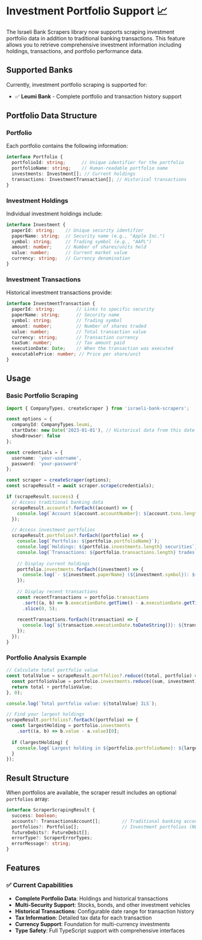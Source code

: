 # Investment Portfolio Support 📈

The Israeli Bank Scrapers library now supports scraping investment portfolio data in addition to traditional banking transactions. This feature allows you to retrieve comprehensive investment information including holdings, transactions, and portfolio performance data.

## Supported Banks

Currently, investment portfolio scraping is supported for:
- ✅ **Leumi Bank** - Complete portfolio and transaction history support

## Portfolio Data Structure

### Portfolio
Each portfolio contains the following information:
```typescript
interface Portfolio {
  portfolioId: string;      // Unique identifier for the portfolio
  portfolioName: string;    // Human-readable portfolio name
  investments: Investment[]; // Current holdings
  transactions: InvestmentTransaction[]; // Historical transactions
}
```

### Investment Holdings
Individual investment holdings include:
```typescript
interface Investment {
  paperId: string;    // Unique security identifier
  paperName: string;  // Security name (e.g., "Apple Inc.")
  symbol: string;     // Trading symbol (e.g., "AAPL")
  amount: number;     // Number of shares/units held
  value: number;      // Current market value
  currency: string;   // Currency denomination
}
```

### Investment Transactions
Historical investment transactions provide:
```typescript
interface InvestmentTransaction {
  paperId: string;        // Links to specific security
  paperName: string;      // Security name
  symbol: string;         // Trading symbol
  amount: number;         // Number of shares traded
  value: number;          // Total transaction value
  currency: string;       // Transaction currency
  taxSum: number;         // Tax amount paid
  executionDate: Date;    // When the transaction was executed
  executablePrice: number; // Price per share/unit
}
```

## Usage

### Basic Portfolio Scraping
```typescript
import { CompanyTypes, createScraper } from 'israeli-bank-scrapers';

const options = {
  companyId: CompanyTypes.leumi,
  startDate: new Date('2023-01-01'), // Historical data from this date
  showBrowser: false
};

const credentials = {
  username: 'your-username',
  password: 'your-password'
};

const scraper = createScraper(options);
const scrapeResult = await scraper.scrape(credentials);

if (scrapeResult.success) {
  // Access traditional banking data
  scrapeResult.accounts?.forEach((account) => {
    console.log(`Account ${account.accountNumber}: ${account.txns.length} transactions`);
  });

  // Access investment portfolios
  scrapeResult.portfolios?.forEach((portfolio) => {
    console.log(`Portfolio: ${portfolio.portfolioName}`);
    console.log(`Holdings: ${portfolio.investments.length} securities`);
    console.log(`Transactions: ${portfolio.transactions.length} trades`);
    
    // Display current holdings
    portfolio.investments.forEach((investment) => {
      console.log(`- ${investment.paperName} (${investment.symbol}): ${investment.amount} shares @ ${investment.value} ${investment.currency}`);
    });
    
    // Display recent transactions
    const recentTransactions = portfolio.transactions
      .sort((a, b) => b.executionDate.getTime() - a.executionDate.getTime())
      .slice(0, 5);
      
    recentTransactions.forEach((transaction) => {
      console.log(`${transaction.executionDate.toDateString()}: ${transaction.paperName} - ${transaction.amount} shares @ ${transaction.executablePrice}`);
    });
  });
}
```

### Portfolio Analysis Example
```typescript
// Calculate total portfolio value
const totalValue = scrapeResult.portfolios?.reduce((total, portfolio) => {
  const portfolioValue = portfolio.investments.reduce((sum, investment) => sum + investment.value, 0);
  return total + portfolioValue;
}, 0);

console.log(`Total portfolio value: ${totalValue} ILS`);

// Find your largest holdings
scrapeResult.portfolios?.forEach((portfolio) => {
  const largestHolding = portfolio.investments
    .sort((a, b) => b.value - a.value)[0];
    
  if (largestHolding) {
    console.log(`Largest holding in ${portfolio.portfolioName}: ${largestHolding.paperName} (${largestHolding.value} ${largestHolding.currency})`);
  }
});
```

## Result Structure

When portfolios are available, the scraper result includes an optional `portfolios` array:

```typescript
interface ScraperScrapingResult {
  success: boolean;
  accounts?: TransactionsAccount[];        // Traditional banking accounts
  portfolios?: Portfolio[];                // Investment portfolios (NEW)
  futureDebits?: FutureDebit[];
  errorType?: ScraperErrorTypes;
  errorMessage?: string;
}
```

## Features

### ✅ Current Capabilities
- **Complete Portfolio Data**: Holdings and historical transactions
- **Multi-Security Support**: Stocks, bonds, and other investment vehicles
- **Historical Transactions**: Configurable date range for transaction history
- **Tax Information**: Detailed tax data for each transaction
- **Currency Support**: Foundation for multi-currency investments
- **Type Safety**: Full TypeScript support with comprehensive interfaces
